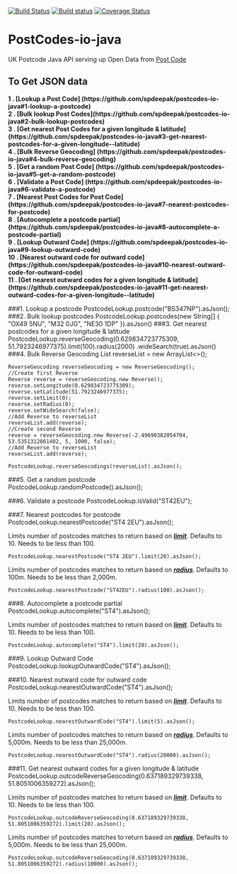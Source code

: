 [![Build Status](https://travis-ci.org/spdeepak/postcodes-io-java.svg?branch=master)](https://travis-ci.org/spdeepak/postcodes-io-java)
[![Build status](https://ci.appveyor.com/api/projects/status/ugthr96uix5pmim7?svg=true)](https://ci.appveyor.com/project/spdeepak/postcodes-io-java)
[![Coverage Status](https://coveralls.io/repos/github/spdeepak/postcodes-io-java/badge.svg?branch=master)](https://coveralls.io/github/spdeepak/postcodes-io-java?branch=master)

# PostCodes-io-java
UK Postcode Java API serving up Open Data from [Post Code](http://postcodes.io)

<h2>To Get JSON data</h2>
<b>1  . [Lookup a Post Code] (https://github.com/spdeepak/postcodes-io-java#1-lookup-a-postcode)</b><br/>
<b>2  . [Bulk lookup Post Codes](https://github.com/spdeepak/postcodes-io-java#2-bulk-lookup-postcodes)</b><br/>
<b>3  . [Get nearest Post Codes for a given longitude & latitude] (https://github.com/spdeepak/postcodes-io-java#3-get-nearest-postcodes-for-a-given-longitude--latitude)</b><br/>
<b>4  . [Bulk Reverse Geocoding] (https://github.com/spdeepak/postcodes-io-java#4-bulk-reverse-geocoding)</b><br/>
<b>5  . [Get a random Post Code] (https://github.com/spdeepak/postcodes-io-java#5-get-a-random-postcode)</b><br/>
<b>6  . [Validate a Post Code] (https://github.com/spdeepak/postcodes-io-java#6-validate-a-postcode)</b><br/>
<b>7  . [Nearest Post Codes for Post Code] (https://github.com/spdeepak/postcodes-io-java#7-nearest-postcodes-for-postcode)</b><br/>
<b>8  . [Autocomplete a postcode partial] (https://github.com/spdeepak/postcodes-io-java#8-autocomplete-a-postcode-partial)</b><br/>
<b>9  . [Lookup Outward Code] (https://github.com/spdeepak/postcodes-io-java#9-lookup-outward-code)</b><br/>
<b>10 . [Nearest outward code for outward code] (https://github.com/spdeepak/postcodes-io-java#10-nearest-outward-code-for-outward-code)</b><br/>
<b>11 . [Get nearest outward codes for a given longitude & latitude] (https://github.com/spdeepak/postcodes-io-java#11-get-nearest-outward-codes-for-a-given-longitude--latitude)</b><br/>

###1. Lookup a postcode
	PostcodeLookup.postcode("BS347NP").asJson();
###2. Bulk lookup postcodes
	PostcodeLookup.postcodes(new String[] { "OX49 5NU", "M32 0JG", "NE30 1DP" }).asJson()
###3. Get nearest postcodes for a given longitude & latitude
	PostcodeLookup.reverseGeocoding(0.629834723775309, 51.7923246977375).limit(100).radius(2000)
                        .wideSearch(true).asJson()
###4. Bulk Reverse Geocoding
	List<Reverse> reverseList = new ArrayList<>();
	
	ReverseGeocoding reverseGeocoding = new ReverseGeocoding();
	//Create first Reverse
	Reverse reverse = reverseGeocoding.new Reverse();
	reverse.setLongitude(0.629834723775309);
	reverse.setLatitude(51.7923246977375);
	reverse.setLimit(0);
	reverse.setRadius(0);
	reverse.setWideSearch(false);
	//Add Reverse to reverseList
	reverseList.add(reverse);
	//Create second Reverse
	reverse = reverseGeocoding.new Reverse(-2.49690382054704, 53.5351312861402, 5, 1000, false);
	//Add Reverse to reverseList
	reverseList.add(reverse);
	
	PostcodeLookup.reverseGeocodings(reverseList).asJson();
	
###5. Get a random postcode
	PostcodeLookup.randomPostcode().asJson();
	
###6. Validate a postcode
	PostcodeLookup.isValid("ST42EU");
	
###7. Nearest postcodes for postcode
	PostcodeLookup.nearestPostcode("ST4 2EU").asJson();
	
Limits number of postcodes matches to return based on <i><b><u>limit</b></u></i>. Defaults to 10. Needs to be less than 100.
	
	PostcodeLookup.nearestPostcode("ST4 2EU").limit(20).asJson();
	
Limits number of postcodes matches to return based on <i><b><u>radius</b></u></i>. Defaults to 100m. Needs to be less than 2,000m.

	PostcodeLookup.nearestPostcode("ST42EU").radius(100).asJson();

###8. Autocomplete a postcode partial
	PostcodeLookup.autocomplete("ST4").asJson();

Limits number of postcodes matches to return based on <i><b><u>limit</b></u></i>. Defaults to 10. Needs to be less than 100.
	
	PostcodeLookup.autocomplete("ST4").limit(20).asJson();

###9. Lookup Outward Code
	PostcodeLookup.lookupOutwardCode("ST4").asJson();

###10. Nearest outward code for outward code
	PostcodeLookup.nearestOutwardCode("ST4").asJson();

Limits number of postcodes matches to return based on <i><b><u>limit</b></u></i>. Defaults to 10. Needs to be less than 100.

	PostcodeLookup.nearestOutwardCode("ST4").limit(5).asJson();

Limits number of postcodes matches to return based on <i><b><u>radius</b></u></i>. Defaults to 5,000m. Needs to be less than 25,000m.

	PostcodeLookup.nearestOutwardCode("ST4").radius(20000).asJson();

###11. Get nearest outward codes for a given longitude & latitude
	PostcodeLookup.outcodeReverseGeocoding(0.637189329739338, 51.8051006359272).asJson();

Limits number of postcodes matches to return based on <i><b><u>limit</b></u></i>. Defaults to 10. Needs to be less than 100.

	PostcodeLookup.outcodeReverseGeocoding(0.637189329739338, 51.8051006359272).limit(20).asJson();
	
Limits number of postcodes matches to return based on <i><b><u>radius</b></u></i>. Defaults to 5,000m. Needs to be less than 25,000m.

	PostcodeLookup.outcodeReverseGeocoding(0.637189329739338, 51.8051006359272).radius(10000).asJson();